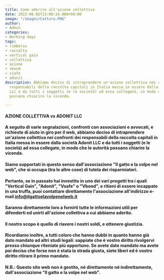 ```yaml
---
title: Come aderire all'azione collettiva
date: 2022-06-02T13:00:24.000+00:00
image: "/images/Cattura.PNG"
author:
- Admin
categories:
- Working days
tags:
- rimborso
- raccolta
- vertical gain
- collettiva
- azione
- vbond
- vsafe
- adonit
description: Abbiamo deciso di intraprendere un'azione collettiva nei confronti dei
  responsabili della raccolta capitali in Italia messa in essere dalla società Adonit
  LLC e da tutti i soggetti (e le società) ad essa collegate, in modo che le autorità
  possano chiarire la vicenda.

---
```

#### **AZIONE COLLETTIVA vs ADONIT LLC**

#### A seguito di varie segnalazioni, confronti con associazioni e avvocati, e richieste di aiuto in giro per il web, abbiamo deciso di intraprendere un'azione collettiva nei confronti dei responsabili della raccolta capitali in Italia messa in essere dalla società Adonit LLC e da tutti i soggetti (e le società) ad essa collegate, in modo che le autorità possano chiarire la vicenda.

#### Siamo supportati in questo senso dall'associazione "Il gatto e la volpe nel web", che si occupa (tra le altre cose) di tutela dei risparmiatori.

#### Pertanto, se in passato hai investito in uno dei vari progetti tra i quali "Vertical Gain", "Adonit", "Vsafe" o "Vbond", e ritieni di essere incappato in una truffa, puoi contattare direttamente l'associazione all'indirizzo e-mail info@ilgattoelavolpenelweb.it

#### Saranno direttamente loro a fornirti tutte le informazioni utili per difenderti ed unirti all'azione collettiva a cui abbiamo aderito.

#### Il nostro scopo è quello di riavere i nostri soldi, e ottenere giustizia.

#### Ricordiamo inoltre, a tutti coloro che hanno dubbi in quanto hanno già dato mandato ad altri studi legali: sappiate che è vostro diritto rivolgervi presso chiunque riteniate più opportuno. Se avete dato mandato ma avete poi deciso che forse non è stata la strada giusta, siete liberi ed è vostro diritto ritirare il primo mandato.

#### N.B.: Questo sito web non è gestito, né direttamente né indirettamente, dall'associazione "Il gatto e la volpe nel web".